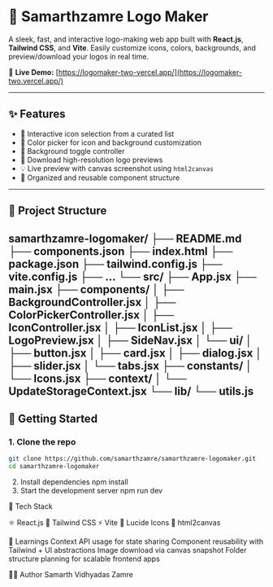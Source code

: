 # 🎨 Samarthzamre Logo Maker

A sleek, fast, and interactive logo-making web app built with **React.js**, **Tailwind CSS**, and **Vite**. Easily customize icons, colors, backgrounds, and preview/download your logos in real time.

🔗 **Live Demo:** [https://logomaker-two-vercel.app/](https://logomaker-two.vercel.app/)

---

## ✨ Features

- 🎯 Interactive icon selection from a curated list
- 🎨 Color picker for icon and background customization
- 🧩 Background toggle controller
- 💾 Download high-resolution logo previews
- 💡 Live preview with canvas screenshot using `html2canvas`
- 🧩 Organized and reusable component structure

---

## 📁 Project Structure
samarthzamre-logomaker/
├── README.md
├── components.json
├── index.html
├── package.json
├── tailwind.config.js
├── vite.config.js
├── ...
└── src/
├── App.jsx
├── main.jsx
├── components/
│ ├── BackgroundController.jsx
│ ├── ColorPickerController.jsx
│ ├── IconController.jsx
│ ├── IconList.jsx
│ ├── LogoPreview.jsx
│ ├── SideNav.jsx
│ └── ui/
│ ├── button.jsx
│ ├── card.jsx
│ ├── dialog.jsx
│ ├── slider.jsx
│ └── tabs.jsx
├── constants/
│ └── Icons.jsx
├── context/
│ └── UpdateStorageContext.jsx
└── lib/
└── utils.js
---

## 🚀 Getting Started

### 1. Clone the repo

```bash
git clone https://github.com/samarthzamre/samarthzamre-logomaker.git
cd samarthzamre-logomaker
```
2. Install dependencies
npm install
3. Start the development server
npm run dev

🧪 Tech Stack

⚛️ React.js
💨 Tailwind CSS
⚡ Vite
🎨 Lucide Icons
📸 html2canvas

🧠 Learnings
Context API usage for state sharing
Component reusability with Tailwind + UI abstractions
Image download via canvas snapshot
Folder structure planning for scalable frontend apps

🧑‍💻 Author
Samarth Vidhyadas Zamre
